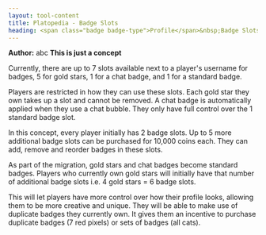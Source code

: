 ```yaml
---
layout: tool-content
title: Platopedia - Badge Slots
heading: <span class="badge badge-type">Profile</span>&nbsp;Badge Slots
---
```


<div class="linebreak"></div>

**Author:** abc
**This is just a concept**

Currently, there are up to 7 slots available next to a player's username for badges, 5 for gold stars, 1 for a chat badge, and 1 for a standard badge.

Players are restricted in how they can use these slots. Each gold star they own takes up a slot and cannot be removed. A chat badge is automatically applied when they use a chat bubble. They only have full control over the 1 standard badge slot.

In this concept, every player initially has 2 badge slots. Up to 5 more additional badge slots can be purchased for 10,000 coins each. They can add, remove and reorder badges in these slots.

As part of the migration, gold stars and chat badges become standard badges. Players who currently own gold stars will initially have that number of additional badge slots i.e. 4 gold stars = 6 badge slots.

This will let players have more control over how their profile looks, allowing them to be more creative and unique. They will be able to make use of duplicate badges they currently own. It gives them an incentive to purchase duplicate badges (7 red pixels) or sets of badges (all cats).

<div class="linebreak"></div>

<div class="content-image" data-url="/docs/assets/images/concepts/badgeslots.png" data-width="600px" data-label=""></div>

<div class="linebreak"></div>
